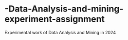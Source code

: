 # -Data-Analysis-and-mining-experiment-assignment
Experimental work of Data Analysis and Mining in 2024
